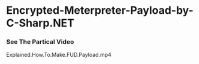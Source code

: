 # Encrypted-Meterpreter-Payload-by-C-Sharp.NET
### See The Partical Video 
Explained.How.To.Make.FUD.Payload.mp4
